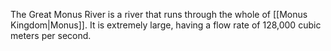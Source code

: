 The Great Monus River is a river that runs through the whole of [[Monus Kingdom|Monus]]. It is extremely large, having a flow rate of 128,000 cubic meters per second.